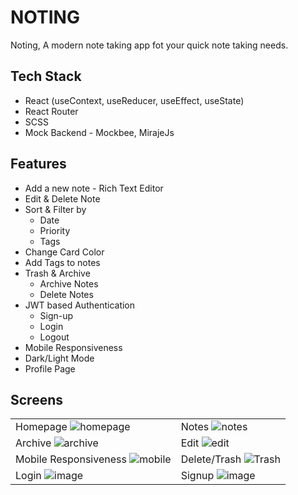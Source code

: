 # NOTING

Noting, A modern note taking app fot your quick note taking needs.

## Tech Stack

- React (useContext, useReducer, useEffect, useState)
- React Router
- SCSS
- Mock Backend - Mockbee, MirajeJs

## Features

- Add a new note - Rich Text Editor
- Edit & Delete Note
- Sort & Filter by
  - Date
  - Priority
  - Tags
- Change Card Color
- Add Tags to notes
- Trash & Archive
  - Archive Notes
  - Delete Notes
- JWT based Authentication
  - Sign-up
  - Login
  - Logout
- Mobile Responsiveness
- Dark/Light Mode
- Profile Page

## Screens

|                                                                                                                                        |                                                                                                                              |
| -------------------------------------------------------------------------------------------------------------------------------------- | ---------------------------------------------------------------------------------------------------------------------------- |
| Homepage ![homepage](https://user-images.githubusercontent.com/39741974/179402941-63b13828-8d53-48b6-aeeb-de18f22059af.gif)            | Notes ![notes](https://user-images.githubusercontent.com/39741974/179403152-487138d6-d563-447c-850d-f1d9e3b4f3fc.gif)        |
| Archive ![archive](https://user-images.githubusercontent.com/39741974/179403303-145cde09-f3b4-492a-bf21-2d582ec3497a.gif)              | Edit ![edit](https://user-images.githubusercontent.com/39741974/179403449-1834f18d-c031-4834-aecc-b3f065b4c476.gif)          |
| Mobile Responsiveness ![mobile](https://user-images.githubusercontent.com/39741974/179405754-dd8604c1-0a80-4170-b833-84f9c2b2d8ec.gif) | Delete/Trash ![Trash](https://user-images.githubusercontent.com/39741974/179405840-8a541751-7a3d-44e7-8e1b-4f8182960848.gif) |
| Login ![image](https://user-images.githubusercontent.com/39741974/179405861-f412560e-1f21-4a1a-b2e6-5bb2f444e100.png)                  | Signup ![image](https://user-images.githubusercontent.com/39741974/179405880-ef8921a4-4afd-4519-8971-9df5f6d0cf1b.png)       |
